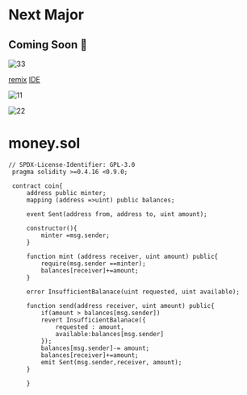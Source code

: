 # Next Major
## Coming Soon 🤞
![33](https://github.com/ArkS0001/Solidity/assets/113760964/9bf455d1-25ec-4b54-98ff-e222b8486ee0)

[remix](https://remix-project.org/)
[IDE](https://remix.ethereum.org)


![11](https://github.com/ArkS0001/Solidity/assets/113760964/56e70b06-03a9-43b5-8f99-5866b143515c)

![22](https://github.com/ArkS0001/Solidity/assets/113760964/1dc311e2-1f9f-490f-92c3-f75ff585439b)


# money.sol

    // SPDX-License-Identifier: GPL-3.0
     pragma solidity >=0.4.16 <0.9.0;
    
     contract coin{
         address public minter;
         mapping (address =>uint) public balances;
    
         event Sent(address from, address to, uint amount);
    
         constructor(){
             minter =msg.sender;
         }
    
         function mint (address receiver, uint amount) public{
             require(msg.sender ==minter);
             balances[receiver]+=amount;
         }
    
         error InsufficientBalanace(uint requested, uint available);
    
         function send(address receiver, uint amount) public{
             if(amount > balances[msg.sender])
             revert InsufficientBalanace({
                 requested : amount,
                 available:balances[msg.sender]
             });
             balances[msg.sender]-= amount;
             balances[receiver]+=amount;
             emit Sent(msg.sender,receiver, amount);
         }
    
         }
